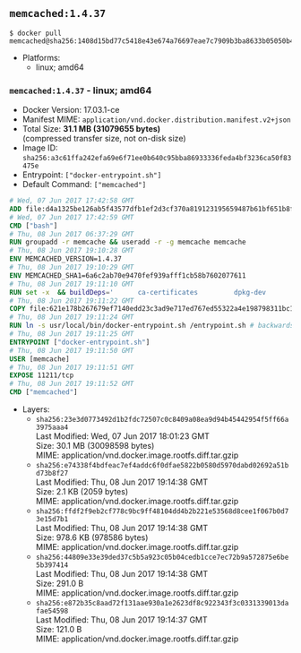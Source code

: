 ## `memcached:1.4.37`

```console
$ docker pull memcached@sha256:1408d15bd77c5418e43e674a76697eae7c7909b3ba8633b05050b41ae6ac38ee
```

-	Platforms:
	-	linux; amd64

### `memcached:1.4.37` - linux; amd64

-	Docker Version: 17.03.1-ce
-	Manifest MIME: `application/vnd.docker.distribution.manifest.v2+json`
-	Total Size: **31.1 MB (31079655 bytes)**  
	(compressed transfer size, not on-disk size)
-	Image ID: `sha256:a3c61ffa242efa69e6f71ee0b640c95bba86933336feda4bf3236ca50f83475e`
-	Entrypoint: `["docker-entrypoint.sh"]`
-	Default Command: `["memcached"]`

```dockerfile
# Wed, 07 Jun 2017 17:42:58 GMT
ADD file:d4a1325be126ab5f43577dfb1ef2d3cf370a819123195659487b61bf651b8f00 in / 
# Wed, 07 Jun 2017 17:42:59 GMT
CMD ["bash"]
# Thu, 08 Jun 2017 06:37:29 GMT
RUN groupadd -r memcache && useradd -r -g memcache memcache
# Thu, 08 Jun 2017 19:10:28 GMT
ENV MEMCACHED_VERSION=1.4.37
# Thu, 08 Jun 2017 19:10:29 GMT
ENV MEMCACHED_SHA1=6a6c2ab70e9470fef939afff1cb58b7602077611
# Thu, 08 Jun 2017 19:11:10 GMT
RUN set -x 	&& buildDeps=' 		ca-certificates 		dpkg-dev 		gcc 		libc6-dev 		libevent-dev 		libsasl2-dev 		make 		perl 		wget 	' 	&& apt-get update && apt-get install -y $buildDeps --no-install-recommends 	&& rm -rf /var/lib/apt/lists/* 	&& wget -O memcached.tar.gz "https://memcached.org/files/memcached-$MEMCACHED_VERSION.tar.gz" 	&& echo "$MEMCACHED_SHA1  memcached.tar.gz" | sha1sum -c - 	&& mkdir -p /usr/src/memcached 	&& tar -xzf memcached.tar.gz -C /usr/src/memcached --strip-components=1 	&& rm memcached.tar.gz 	&& cd /usr/src/memcached 	&& ./configure 		--build="$(dpkg-architecture --query DEB_BUILD_GNU_TYPE)" 		--enable-sasl 	&& make -j "$(nproc)" 	&& make install 	&& cd / && rm -rf /usr/src/memcached 	&& apt-mark manual 		libevent-2.0-5 		libsasl2-2 	&& apt-get purge -y --auto-remove $buildDeps 	&& memcached -V
# Thu, 08 Jun 2017 19:11:22 GMT
COPY file:621e178b267679ef7140edd23c3ad9e717ed767ed55322a4e198798311bc1d36 in /usr/local/bin/ 
# Thu, 08 Jun 2017 19:11:24 GMT
RUN ln -s usr/local/bin/docker-entrypoint.sh /entrypoint.sh # backwards compat
# Thu, 08 Jun 2017 19:11:25 GMT
ENTRYPOINT ["docker-entrypoint.sh"]
# Thu, 08 Jun 2017 19:11:50 GMT
USER [memcache]
# Thu, 08 Jun 2017 19:11:51 GMT
EXPOSE 11211/tcp
# Thu, 08 Jun 2017 19:11:52 GMT
CMD ["memcached"]
```

-	Layers:
	-	`sha256:23e3d0773492d1b2fdc72507c0c8409a08ea9d94b45442954f5ff66a3975aaa4`  
		Last Modified: Wed, 07 Jun 2017 18:01:23 GMT  
		Size: 30.1 MB (30098598 bytes)  
		MIME: application/vnd.docker.image.rootfs.diff.tar.gzip
	-	`sha256:e74338f4bdfeac7ef4addc6f0dfae5822b0580d5970dabd02692a51bd73b8f27`  
		Last Modified: Thu, 08 Jun 2017 19:14:38 GMT  
		Size: 2.1 KB (2059 bytes)  
		MIME: application/vnd.docker.image.rootfs.diff.tar.gzip
	-	`sha256:ffdf2f9eb2cf778c9bc9ff48104dd4b2b221e53568d8cee1f067b0d73e15d7b1`  
		Last Modified: Thu, 08 Jun 2017 19:14:38 GMT  
		Size: 978.6 KB (978586 bytes)  
		MIME: application/vnd.docker.image.rootfs.diff.tar.gzip
	-	`sha256:44809e33e39ded37c5b5a923c05b04cedb1cce7ec72b9a572875e6be5b397414`  
		Last Modified: Thu, 08 Jun 2017 19:14:38 GMT  
		Size: 291.0 B  
		MIME: application/vnd.docker.image.rootfs.diff.tar.gzip
	-	`sha256:e872b35c8aad72f131aae930a1e2623df8c922343f3c0331339013dafae54598`  
		Last Modified: Thu, 08 Jun 2017 19:14:37 GMT  
		Size: 121.0 B  
		MIME: application/vnd.docker.image.rootfs.diff.tar.gzip
